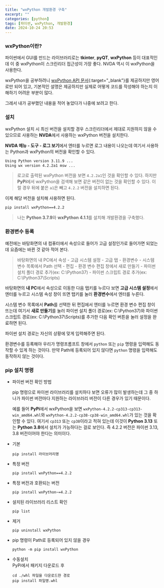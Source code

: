 ```yaml
---
title: "wxPython 개발환경 구축"
excerpt: ""
categories: [python]
tags: [파이썬, wxPython, 개발환경]
date: 2024-10-24 20:53
---
```


### wxPython이란?

파이썬에서 GUI를 만드는 라이브러리로는 **tkinter**, **pyQT**, **wxPython** 등이 대표적인데 이 중 wxPython이 스크린리더 접근성이 가장 좋다. NVDA 역시 이 wxPython을 사용한다.

wxPython을 공부하려니 [wxPython API 문서](https://docs.wxpython.org/index.html){:target="_blank"}를 제공하지만 영어로만 되어 있고, 기본적인 설명은 제공하지만 실제로 어떻게 코드를 작성해야 하는지 이해하기 어려운 부분이 많다.

그레서 내가 공부했던 내용을 적어 놓았다가 나중에 보려고 한다.

### 설치

wxPython 설치 시 최신 버전을 설치할 경우 스크린리더에서 제대로 지원하지 않을 수 있으므로 사용하는 **NVDA**에서 사용하는 wxPython 버전을 설치한다.

**NVDA 메뉴 - 도구 - 로그 보기**에서 엔터를 누르면 로그 내용이 나오는데 여기서 사용하는 Python과 wxPython의 버전을 확인할 수 있다.

```bash
Using Python version 3.11.9 ...
Using wx version 4.2.2a1 msw ...
```

> 로고로 출력된 wxPython 버전을 보면 `4.2.2a1`인 것을 확인할 수 있다. 하지만 **PyPi**에서 wxPython을 검색해 보면 같은 버전이 없는 것을 확인할 수 있다.
> 이럴 경우 뒤에 붙은 `a1`은 빼고 `4.2.2` 버전을 설치하면 된다.

이제 해당 버전을 설치해 사용하면 된다.

```bash
pip install wxPython==4.2.2
```

> 나는 **Python 3.7.9**와 **wxPython 4.1.1**를 설치해 개발환경을 구축했다.

### 환경변수 등록

예전에는 바탕화면의 내 컴퓨터에서 속성으로 들어가 고급 설정인가로 들어가면 되었는데 요즘에는 바뀐 것 같아 적어 본다.

> 바탕화면의 내 PC에서 속성 - 고급 시스템 설정 - 고급 탭 - 환경변수 - 시스템 변수 목록에서 Path 선택 - 편집 - 환경 변수 편집 창에서 새로 만들기 - 파이썬 설치 폴더 경로 추가(ex: C:\Python37\) - 파이썬 스크립트 경로 추가(ex: C:\Python37\Scripts\)

바탕화면의 **내 PC**에서 속성으로 이동한 다음 탭키를 누르다 보면 **고급 시스템 설정**에서 엔터를 누르고 시스템 속성 창이 뜨면 탭키를 눌러 **환경변수**에서 엔터를 누른다.

시스템 변수 목록에서 **Path**를 선택한 뒤 편집에서 엔터를 누르면 환경 변수 편집 창이 뜨는데 여기서 **새로 만들기**를 눌러 파이썬 설치 폴더 경로(ex: C:\Python37\)와 파이썬 스크립트 경로(ex: C:\Python37\Scripts\)를 추가한 다음 확인 버튼을 눌러 설정을 완료하면 된다.

파이썬 설치 경로는 자신의 상황에 맞게 입력해주면 된다.

환경변수를 등록해야 우리가 명령프롬프트 창에서 `python` 또는 `pip` 명령을 입력해도 동작할 수 있게 하는 것이다. 만약 Path에 등록되어 있지 않다면 `python` 명령을 입력해도 동작하지 않는 것이다.

### pip 설치 명령

* 파이썬 버전 확인 방법   

  pip 명령으로 파이썬 라이브러리를 설치하다 보면 오류가 많이 발생하는데 그 중 하나가 파이썬 버전마다 지원하는 라이브러리 버전이 다른 경우가 있기 때문이다.

  예를 들어 **PyPi**에서 wxPython을 보면 `wxPython-4.2.2-cp313-cp313-win_amd64.whl`와 `wxPython-4.2.2-cp38-cp38-win_amd64.whl`가 있는 것을 확인할 수 있다. 여기서 `cp313` 또는 `cp38`이라고 적혀 있는데 이것이 **Python 3.13** 또는 **Python 3.8**에서 설치가 가능하다는 걸로 보인다. 즉 4.2.2 버전은 파이썬 3.13, 3.8 버전이어야 한다는 의미이다.

* 기본
  ```
  pip install 라이브러리명
  ```

* 특정 버전
  ```
  pip install wxPython==4.2.2
  ```

* 특정 버전과 호환되는 버전
  ```
  pip install wxPython~=4.2.2
  ```

* 설치된 라이브러리 리스트 확인
  ```
  pip list
  ```

* 제거
  ```
  pip uninstall wxPython
  ```

* pip 명령이 Path로 등록되어 있지 않을 경우
  ```
  python -m pip install wxPython
  ```

* 수동설치   
  PyPi에서 패키지 다운로드 후
  ```
  cd ./whl 파일을 다운로드한 경로
  pip install 파일명.whl
  ```
